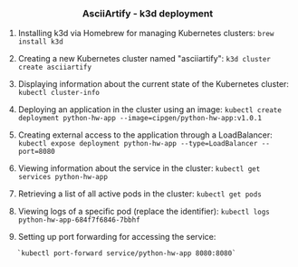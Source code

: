 <h3 align=center>AsciiArtify - k3d deployment</h3>


1. Installing k3d via Homebrew for managing Kubernetes clusters:
   `brew install k3d`

2. Creating a new Kubernetes cluster named "asciiartify":
   `k3d cluster create asciiartify`

3. Displaying information about the current state of the Kubernetes cluster:
   `kubectl cluster-info`

4. Deploying an application in the cluster using an image:
   `kubectl create deployment python-hw-app --image=cipgen/python-hw-app:v1.0.1`

5. Creating external access to the application through a LoadBalancer:
   `kubectl expose deployment python-hw-app --type=LoadBalancer --port=8080`

6. Viewing information about the service in the cluster:
   `kubectl get services python-hw-app`

7. Retrieving a list of all active pods in the cluster:
   `kubectl get pods`

8. Viewing logs of a specific pod (replace the identifier):
   `kubectl logs python-hw-app-684f7f6846-7bbhf`

9. Setting up port forwarding for accessing the service:
```console
   `kubectl port-forward service/python-hw-app 8080:8080`
```
